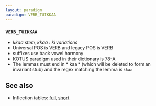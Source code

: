 ```yaml
---
layout: paradigm
paradigm: VERB_TUIKKAA
---
```

### ` VERB_TUIKKAA `

* _kkaa stem, kkaa : ki variations_
* Universal POS is VERB and legacy POS is VERB
* suffixes use back vowel harmony
* KOTUS paradigm used in their dictionary is 78-A
* The lemmas must end in * kaa * (which will be deleted to form an invariant stub) and the regex matching the lemma is ` kkaa `

## See also

* Inflection tables: [full](gen/T/tuikkaa.html), [short](gen/T/tuikkaa_wikt.html)

